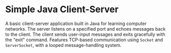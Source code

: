 # Simple Java Client-Server
A basic client-server application built in Java for learning computer networks. The server listens on a specified port and echoes messages back to the client. The client sends user-input messages and exits gracefully with the "exit" command. Features TCP-based communication using `Socket` and `ServerSocket`, with a looped message-handling system.
